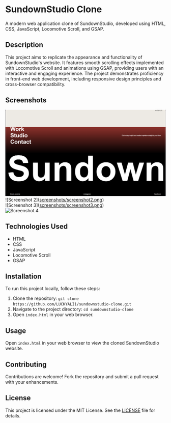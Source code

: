 
# SundownStudio Clone

A modern web application clone of SundownStudio, developed using HTML, CSS, JavaScript, Locomotive Scroll, and GSAP.

## Description

This project aims to replicate the appearance and functionality of SundownStudio's website. It features smooth scrolling effects implemented with Locomotive Scroll and animations using GSAP, providing users with an interactive and engaging experience. The project demonstrates proficiency in front-end web development, including responsive design principles and cross-browser compatibility.

## Screenshots

![Screenshot 1](https://github.com/LUCKYALI1/Sundown-Studio-Clone/blob/main/screenshots/footer.png)
<br>
![Screenshot 2]([screenshots/screenshot2.png](https://github.com/LUCKYALI1/Sundown-Studio-Clone/blob/main/screenshots/video.png
))
<br>
![Screenshot 3]([screenshots/screenshot3.png](https://github.com/LUCKYALI1/Sundown-Studio-Clone/blob/main/screenshots/projects.png
))
<br>
![Screenshot 4]([screenshots/screenshot2.png](https://github.com/LUCKYALI1/Sundown-Studio-Clone/blob/main/screenshots/footer.png))

## Technologies Used

- HTML
- CSS
- JavaScript
- Locomotive Scroll
- GSAP

## Installation

To run this project locally, follow these steps:

1. Clone the repository: `git clone https://github.com/LUCKYALI1/sundownstudio-clone.git`
2. Navigate to the project directory: `cd sundownstudio-clone`
3. Open `index.html` in your web browser.

## Usage

Open `index.html` in your web browser to view the cloned SundownStudio website.

## Contributing

Contributions are welcome! Fork the repository and submit a pull request with your enhancements.

## License

This project is licensed under the MIT License. See the [LICENSE](LICENSE) file for details.
